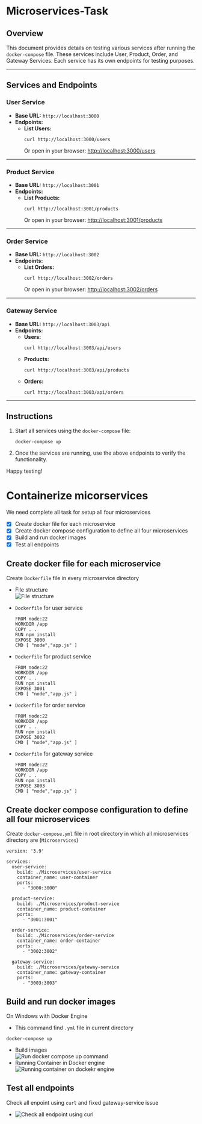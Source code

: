 # Microservices-Task

## Overview
This document provides details on testing various services after running the `docker-compose` file. These services include User, Product, Order, and Gateway Services. Each service has its own endpoints for testing purposes.

---

## Services and Endpoints

### **User Service**
- **Base URL:** `http://localhost:3000`
- **Endpoints:**
  - **List Users:**  
    ```
    curl http://localhost:3000/users
    ```
    Or open in your browser: [http://localhost:3000/users](http://localhost:3000/users)

---

### **Product Service**
- **Base URL:** `http://localhost:3001`
- **Endpoints:**
  - **List Products:**  
    ```
    curl http://localhost:3001/products
    ```
    Or open in your browser: [http://localhost:3001/products](http://localhost:3001/products)

---

### **Order Service**
- **Base URL:** `http://localhost:3002`
- **Endpoints:**
  - **List Orders:**  
    ```
    curl http://localhost:3002/orders
    ```
    Or open in your browser: [http://localhost:3002/orders](http://localhost:3002/orders)

---

### **Gateway Service**
- **Base URL:** `http://localhost:3003/api`
- **Endpoints:**
  - **Users:**  
    ```
    curl http://localhost:3003/api/users
    ```
  - **Products:**  
    ```
    curl http://localhost:3003/api/products
    ```
  - **Orders:**  
    ```
    curl http://localhost:3003/api/orders
    ```

---

## Instructions
1. Start all services using the `docker-compose` file:
   ```
   docker-compose up
   ```
2. Once the services are running, use the above endpoints to verify the functionality.

Happy testing!

# Containerize micorservices
We need complete all task for setup all four microservices 

- [x] Create docker file for each microservice
- [x] Create docker compose configuration to define all four microservices
- [x] Build and run docker images
- [x] Test all endpoints

## Create docker file for each microservice
Create `Dockerfile` file in every microservice directory

- File structure  
  ![File structure](screenclip/file-structuree.png)

- `Dockerfile` for user service
  ```
  FROM node:22
  WORKDIR /app
  COPY . .
  RUN npm install
  EXPOSE 3000
  CMD [ "node","app.js" ]
  ```
- `Dockerfile` for product service
  ```
  FROM node:22
  WORKDIR /app
  COPY . .
  RUN npm install
  EXPOSE 3001
  CMD [ "node","app.js" ]
  ```
- `Dockerfile` for order service
  ```
  FROM node:22
  WORKDIR /app
  COPY . .
  RUN npm install
  EXPOSE 3002
  CMD [ "node","app.js" ]
  ```
- `Dockerfile` for gateway service
  ```
  FROM node:22
  WORKDIR /app
  COPY . .
  RUN npm install
  EXPOSE 3003
  CMD [ "node","app.js" ]
  ```

## Create docker compose configuration to define all four microservices
Create `docker-compose.yml` file in root directory in which all microservices directory are (`Microservices`)

```
version: '3.9'

services:
  user-service:
    build: ./Microservices/user-service
    container_name: user-container
    ports:
      - "3000:3000"

  product-service:
    build: ./Microservices/product-service
    container_name: product-container
    ports:
      - "3001:3001"

  order-service:
    build: ./Microservices/order-service
    container_name: order-container
    ports:
      - "3002:3002"

  gateway-service:
    build: ./Microservices/gateway-service
    container_name: gateway-container
    ports:
      - "3003:3003"

```
## Build and run docker images
On Windows with Docker Engine
-  This command find `.yml` file in current directory
  ```
  docker-compose up
  ```
- Build images   
  ![Run docker compose up command](screenclip/run-docker-compose-up.png)
- Running Container in Docker engine   
  ![Running container on dockekr engine](screenclip/docker-container.png)

## Test all endpoints
Check all enpoint using `curl` and fixed gateway-service issue
-  ![Check all endpoint using curl](screenclip/curl-test-result.png)



